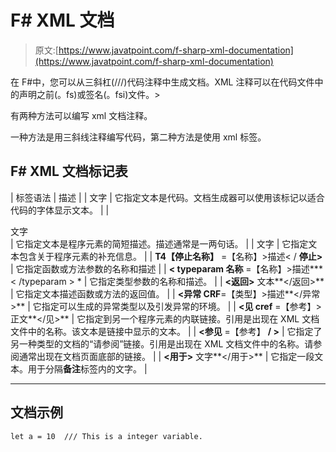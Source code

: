 # F# XML 文档

> 原文:[https://www.javatpoint.com/f-sharp-xml-documentation](https://www.javatpoint.com/f-sharp-xml-documentation)

在 F#中，您可以从三斜杠(///)代码注释中生成文档。XML 注释可以在代码文件中的声明之前(。fs)或签名(。fsi)文件。>

有两种方法可以编写 xml 文档注释。

一种方法是用三斜线注释编写代码，第二种方法是使用 xml 标签。

## F# XML 文档标记表

| 标签语法 | 描述 |
| <c>文字</c> | 它指定文本是代码。文档生成器可以使用该标记以适合代码的字体显示文本。 |
| <summary>文字</summary> | 它指定文本是程序元素的简短描述。描述通常是一两句话。 |
| <remarks>文字</remarks> | 它指定文本包含关于程序元素的补充信息。 |
| **T4【停止名称】** =【名称】>描述< / **停止>** | 它指定函数或方法参数的名称和描述 |
| **< typeparam 名称** =【名称】>描述*** < /typeparam > * | 它指定类型参数的名称和描述。 |
| **<返回>** 文本**</返回>** | 它指定文本描述函数或方法的返回值。 |
| **<异常 CRF**=【类型】>描述**</异常>** | 它指定可以生成的异常类型以及引发异常的环境。 |
| **<见 cref** =【参考】>正文**</见>** | 它指定到另一个程序元素的内联链接。引用是出现在 XML 文档文件中的名称。该文本是链接中显示的文本。 |
| **<参见** =【参考】 **/ >** | 它指定了另一种类型的文档的“请参阅”链接。引用是出现在 XML 文档文件中的名称。请参阅通常出现在文档页面底部的链接。 |
| **<用于>** 文字**</用于>** | 它指定一段文本。用于分隔**备注**标签内的文字。 |

* * *

## 文档示例

```
let a = 10 	/// This is a integer variable.

```